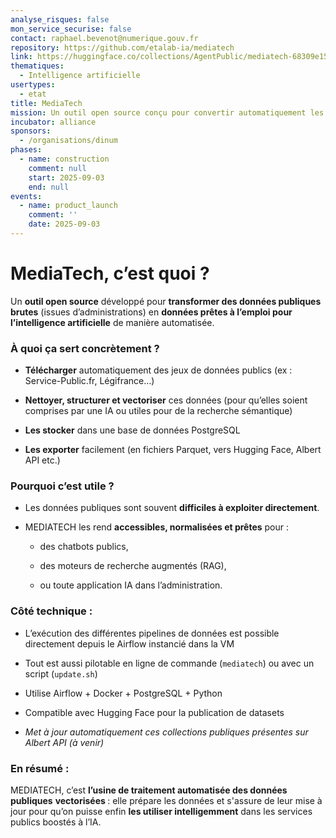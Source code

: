 ```yaml
---
analyse_risques: false
mon_service_securise: false
contact: raphael.bevenot@numerique.gouv.fr
repository: https://github.com/etalab-ia/mediatech
link: https://huggingface.co/collections/AgentPublic/mediatech-68309e15729011f49ef505e8
thematiques:
  - Intelligence artificielle
usertypes:
  - etat
title: MediaTech
mission: Un outil open source conçu pour convertir automatiquement les données publiques brutes des administrations en ressources fiables et prêtes à l’usage pour l’intelligence artificielle.
incubator: alliance
sponsors:
  - /organisations/dinum
phases:
  - name: construction
    comment: null
    start: 2025-09-03
    end: null
events:
  - name: product_launch
    comment: ''
    date: 2025-09-03
---
```

# MediaTech, c’est quoi ?

Un **outil open source** développé pour **transformer des données publiques brutes** (issues d’administrations) en **données prêtes à l’emploi pour l’intelligence artificielle** de manière automatisée.

### **À quoi ça sert concrètement ?**

* **Télécharger** automatiquement des jeux de données publics (ex : Service-Public.fr, Légifrance…)

* **Nettoyer, structurer et vectoriser** ces données (pour qu’elles soient comprises par une IA ou utiles pour de la recherche sémantique)

* **Les stocker** dans une base de données PostgreSQL

* **Les exporter** facilement (en fichiers Parquet, vers Hugging Face, Albert API etc.)

### **Pourquoi c’est utile ?**

* Les données publiques sont souvent **difficiles à exploiter directement**.

* MEDIATECH les rend **accessibles, normalisées et prêtes** pour :

  * des chatbots publics,

  * des moteurs de recherche augmentés (RAG),

  * ou toute application IA dans l’administration.

### **Côté technique :**

* L’exécution des différentes pipelines de données est possible directement depuis le Airflow instancié dans la VM

* Tout est aussi pilotable en ligne de commande (`mediatech`) ou avec un script (`update.sh`)

* Utilise Airflow + Docker + PostgreSQL + Python

* Compatible avec Hugging Face pour la publication de datasets

* *Met à jour automatiquement ces collections publiques présentes sur Albert API (à venir)*

### **En résumé :**

MEDIATECH, c’est **l’usine de traitement automatisée des données publiques** **vectorisées&#x20;**: elle prépare les données et s'assure de leur mise à jour pour qu’on puisse enfin **les utiliser intelligemment** dans les services publics boostés à l’IA.
